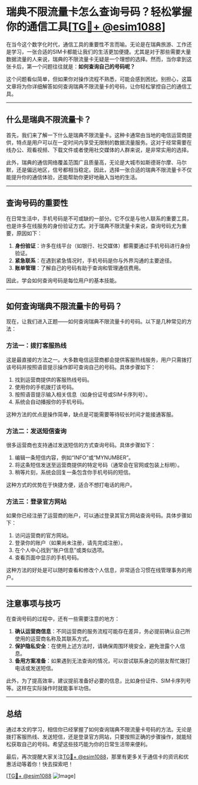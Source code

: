# 瑞典不限流量卡怎么查询号码？轻松掌握你的通信工具[[TG💪+ @esim1088](https://t.me/s/esim1088)]

在当今这个数字化时代，通信工具的重要性不言而喻。无论是在瑞典旅游、工作还是学习，一张合适的SIM卡都能让我们的生活更加便捷。尤其是对于那些需要大量数据流量的人来说，瑞典的不限流量卡无疑是一个理想的选择。然而，当你拿到这张卡后，第一个问题往往就是：**如何查询自己的号码呢？**

这个问题看似简单，但如果你对操作流程不熟悉，可能会感到困扰。别担心，这篇文章将为你详细解答如何查询瑞典不限流量卡的号码，让你轻松掌控自己的通信工具。

---

## 什么是瑞典不限流量卡？

首先，我们来了解一下什么是瑞典不限流量卡。这种卡通常由当地的电信运营商提供，特点是用户可以在一定时间内享受无限制的数据流量服务。这对于经常需要在线办公、观看视频、下载文件或者使用社交媒体的人群来说，是非常实用的选择。

此外，瑞典的通信网络覆盖范围广且质量高，无论是大城市如斯德哥尔摩、马尔默，还是偏远地区，信号都相当稳定。因此，选择一张合适的瑞典不限流量卡不仅能提升你的通信体验，还能帮助你更好地融入当地的生活。

---

## 查询号码的重要性

在日常生活中，手机号码是不可或缺的一部分。它不仅是与他人联系的重要工具，也是许多在线服务的身份验证方式。对于瑞典不限流量卡来说，查询号码尤为重要，原因如下：

1. **身份验证**：许多在线平台（如银行、社交媒体）都需要通过手机号码进行身份验证。
2. **紧急联系**：在遇到紧急情况时，手机号码是你与外界沟通的主要途径。
3. **账单管理**：了解自己的号码有助于查询和管理通信费用。

因此，学会如何查询号码是每位用户的基本技能。

---

## 如何查询瑞典不限流量卡的号码？

现在，让我们进入正题——如何查询瑞典不限流量卡的号码。以下是几种常见的方法：

### 方法一：拨打客服热线

这是最直接的方法之一。大多数电信运营商都会提供客服热线服务，用户只需拨打该号码并按照语音提示操作即可查询自己的号码。具体步骤如下：

1. 找到运营商提供的客服热线号码。
2. 使用你的手机拨打该号码。
3. 按照语音提示输入相关信息（如身份证号或SIM卡序列号）。
4. 系统会自动播报你的手机号码。

这种方法的优点是操作简单，缺点是可能需要等待较长时间才能接通客服。

### 方法二：发送短信查询

很多运营商也支持通过发送短信的方式查询号码。具体步骤如下：

1. 编辑一条短信内容，例如“INFO”或“MYNUMBER”。
2. 将这条短信发送至运营商提供的特定号码（通常会在官网或包装上标明）。
3. 稍等片刻，系统会回复一条包含你手机号码的短信。

这种方式的优势在于快捷方便，适合不想打电话的用户。

### 方法三：登录官方网站

如果你已经注册了运营商的账户，可以通过登录其官方网站查询号码。具体步骤如下：

1. 访问运营商的官方网站。
2. 登录你的账户（如果尚未注册，请先完成注册）。
3. 在个人中心找到“账户信息”或类似选项。
4. 查看页面中显示的手机号码。

这种方法的好处是可以随时查看和修改个人信息，非常适合习惯在线管理事务的用户。

---

## 注意事项与技巧

在查询号码的过程中，还有一些需要注意的地方：

1. **确认运营商信息**：不同运营商的服务流程可能存在差异，务必提前确认自己所使用的运营商名称及其联系方式。
2. **保护隐私安全**：在使用上述方法时，请确保周围环境安全，避免泄露个人信息。
3. **备用方案准备**：如果遇到无法查询的情况，可以尝试联系身边的朋友帮忙拨打电话或发送短信。

此外，为了提高效率，建议提前准备好必要的信息，比如身份证件、SIM卡序列号等。这样在实际操作时就能事半功倍。

---

## 总结

通过本文的学习，相信你已经掌握了如何查询瑞典不限流量卡号码的方法。无论是拨打客服热线、发送短信，还是登录官方网站，只要按照正确的步骤操作，就能轻松获取自己的号码。希望这些技巧能为你的日常生活带来便利。

最后，再次提醒大家关注[TG💪+ @esim1088](https://t.me/s/esim1088)，那里有更多关于通信卡的资讯和优惠活动等着你！快去探索吧！

[[TG💪+ @esim1088](https://t.me/s/esim1088) ![Image](https://i.postimg.cc/4NQfJmqS/Snipaste-2025-05-13-00-14-12.png)]